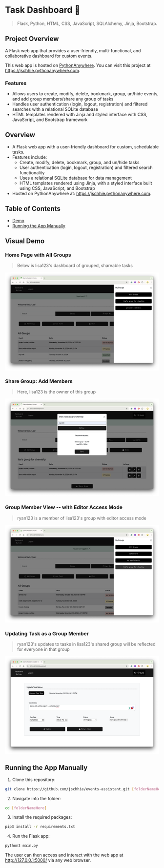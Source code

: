 # Task Dashboard 📅 

> Flask, Python, HTML, CSS, JavaScript, SQLAlchemy, Jinja, Bootstrap.


## Project Overview
A Flask web app that provides a user-friendly, multi-functional, and collaborative dashboard for custom events. 

This web app is hosted on <a href="https://www.pythonanywhere.com/">PythonAnywhere</a>. You can visit this project at https://jschhie.pythonanywhere.com. 

### Features
* Allows users to create, modify, delete, bookmark, group, un/hide events, and add group members/share any group of tasks
* Handles user authentication (login, logout, registration) and filtered searches with a relational SQLite database
* HTML templates rendered with Jinja and styled interface with CSS, JavaScript, and Bootstrap framework

## Overview
* A Flask web app with a user-friendly dashboard for custom, schedulable tasks. 
* Features include:
  * Create, modify, delete, bookmark, group, and un/hide tasks
  * User authentication (login, logout, registration) and filtered search functionality
  * Uses a relational SQLite database for data management
  * HTML templates rendered using Jinja, with a styled interface built using CSS, JavaScript, and Bootstrap
* Hosted on PythonAnywhere at: https://jschhie.pythonanywhere.com. 

## Table of Contents
* [Demo](https://github.com/jschhie/Events-Assistant/#visual-demo)
* [Running the App Manually](https://github.com/jschhie/Events-Assistant/#running-the-app-manually)

## Visual Demo
### Home Page with All Groups
> Below is lisa123's dashboard of grouped, shareable tasks
<img src="https://github.com/jschhie/Events-Assistant/blob/master/demos/init-lisa-group.png" alt="Home Page with All Groups">

### Share Group: Add Members
> Here, lisa123 is the owner of this group
<img src="https://github.com/jschhie/Events-Assistant/blob/master/demos/share-group.png" alt="Share Group / Add Members">

### Group Member View -- with Editor Access Mode
> ryan123 is a member of lisa123's group with editor access mode 
<img src="https://github.com/jschhie/Events-Assistant/blob/master/demos/ryan-group-member-view.png" alt="Group Member View: with Editor Access Mode">

### Updating Task as a Group Member
> ryan123's updates to tasks in lisa123's shared group will be reflected for everyone in that group
<img src="https://github.com/jschhie/Events-Assistant/blob/master/demos/group-member-edit.png" alt="Updating Task as Group Member">

## Running the App Manually
1. Clone this repository:
```bash 
git clone https://github.com/jschhie/events-assistant.git [folderNameHere]
```

2. Navigate into the folder:
```bash 
cd [folderNameHere]
```

3. Install the required packages:
```bash
pip3 install -r requirements.txt
```
4. Run the Flask app:
```bash
python3 main.py
```

The user can then access and interact with the web app at http://127.0.0.1:5000/ via any web browser. 
